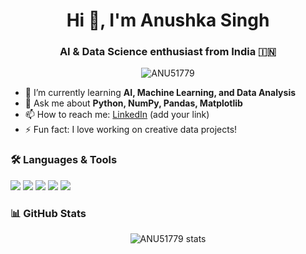 <h1 align="center">Hi 👋, I'm Anushka Singh</h1>
<h3 align="center">AI & Data Science enthusiast from India 🇮🇳</h3>

<p align="center">
  <img src="https://komarev.com/ghpvc/?username=ANU51779&label=Profile%20views&color=0e75b6&style=flat" alt="ANU51779" />
</p>

- 🌱 I’m currently learning **AI, Machine Learning, and Data Analysis**
- 💬 Ask me about **Python, NumPy, Pandas, Matplotlib**
- 📫 How to reach me: [LinkedIn](https://www.linkedin.com/in/anushka-singh-5b6874353/) (add your link)
- ⚡ Fun fact: I love working on creative data projects!

### 🛠️ Languages & Tools
<p align="left">
  <img src="https://img.shields.io/badge/Python-3776AB?style=for-the-badge&logo=python&logoColor=white"/>
  <img src="https://img.shields.io/badge/Pandas-150458?style=for-the-badge&logo=pandas&logoColor=white"/>
  <img src="https://img.shields.io/badge/NumPy-013243?style=for-the-badge&logo=numpy&logoColor=white"/>
  <img src="https://img.shields.io/badge/Matplotlib-11557C?style=for-the-badge&logo=matplotlib&logoColor=white"/>
  <img src="https://img.shields.io/badge/GitHub-181717?style=for-the-badge&logo=github&logoColor=white"/>
</p>

### 📊 GitHub Stats
<p align="center">
  <img src="https://github-readme-stats.vercel.app/api?username=ANU51779&show_icons=true&theme=radical" alt="ANU51779 stats"/>
</p>
